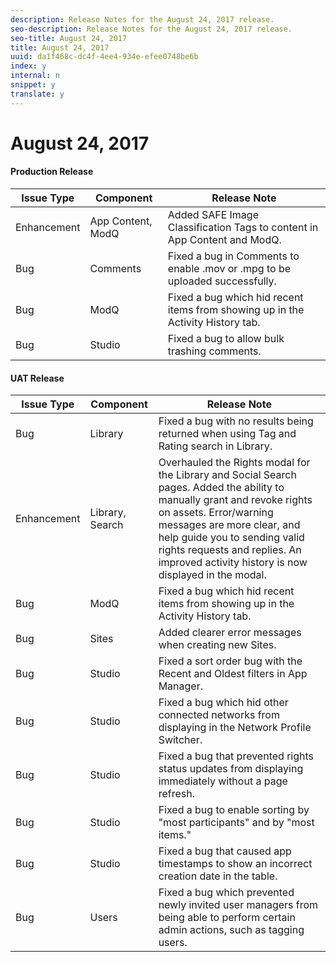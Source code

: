 ```yaml
---
description: Release Notes for the August 24, 2017 release.
seo-description: Release Notes for the August 24, 2017 release.
seo-title: August 24, 2017
title: August 24, 2017
uuid: da1f468c-dc4f-4ee4-934e-efee0748be6b
index: y
internal: n
snippet: y
translate: y
---
```


# August 24, 2017


#### Production Release
| **Issue Type** |**Component** |**Release Note** |
|---|---|---|
|  Enhancement | App Content, ModQ | Added SAFE Image Classification Tags to content in App Content and ModQ. |
|  Bug | Comments | Fixed a bug in Comments to enable .mov or .mpg to be uploaded successfully.  |
|  Bug | ModQ | Fixed a bug which hid recent items from showing up in the Activity History tab. |
|  Bug | Studio | Fixed a bug to allow bulk trashing comments. |


#### UAT Release
| **Issue Type** |**Component** |**Release Note** |
|---|---|---|
|  Bug | Library | Fixed a bug with no results being returned when using Tag and Rating search in Library. |
|  Enhancement | Library, Search | Overhauled the Rights modal for the Library and Social Search pages. Added the ability to manually grant and revoke rights on assets. Error/warning messages are more clear, and help guide you to sending valid rights requests and replies. An improved activity history is now displayed in the modal. |
|  Bug | ModQ | Fixed a bug which hid recent items from showing up in the Activity History tab. |
|  Bug | Sites | Added clearer error messages when creating new Sites. |
|  Bug | Studio | Fixed a sort order bug with the Recent and Oldest filters in App Manager. |
|  Bug | Studio | Fixed a bug which hid other connected networks from displaying in the Network Profile Switcher. |
|  Bug | Studio | Fixed a bug that prevented rights status updates from displaying immediately without a page refresh. |
|  Bug | Studio | Fixed a bug to enable sorting by "most participants" and by "most items." |
|  Bug | Studio | Fixed a bug that caused app timestamps to show an incorrect creation date in the table. |
|  Bug | Users | Fixed a bug which prevented newly invited user managers from being able to perform certain admin actions, such as tagging users. |

